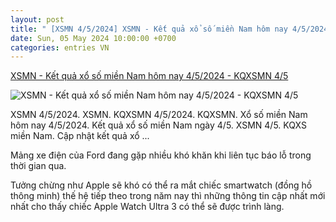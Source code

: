 ```yaml
---
layout: post
title: " [XSMN 4/5/2024] XSMN - Kết quả xổ số miền Nam hôm nay 4/5/2024 - KQXSMN 4/5"
date: Sun, 05 May 2024 10:00:00 +0700
categories: entries VN
---
```

[XSMN - Kết quả xổ số miền Nam hôm nay 4/5/2024 - KQXSMN 4/5](https://phapluatxahoi.kinhtedothi.vn/xsmn-ket-qua-xo-so-mien-nam-hom-nay-452024-kqxsmn-45-379498.html)

![XSMN - Kết quả xổ số miền Nam hôm nay 4/5/2024 - KQXSMN 4/5](https://phapluatxahoi.kinhtedothi.vn/stores/news_dataimages/2024/052024/03/16/9d98bf4895f5ec15c4885462282be38c.jpg?rt=20240504153152?randTime=1714882950)

XSMN 4/5/2024. XSMN. KQXSMN 4/5/2024. KQXSMN. Xổ số miền Nam hôm nay 4/5/2024. Kết quả xổ số miền Nam ngày 4/5. XSMN 4/5. KQXS miền Nam. Cập nhật kết quả xổ ...

Mảng xe điện của Ford đang gặp nhiều khó khăn khi liên tục báo lỗ trong thời gian qua.

Tưởng chừng như Apple sẽ khó có thể ra mắt chiếc smartwatch (đồng hồ thông minh) thế hệ tiếp theo trong năm nay thì những thông tin cập nhất mới nhất cho thấy chiếc Apple Watch Ultra 3 có thể sẽ được trình làng.

